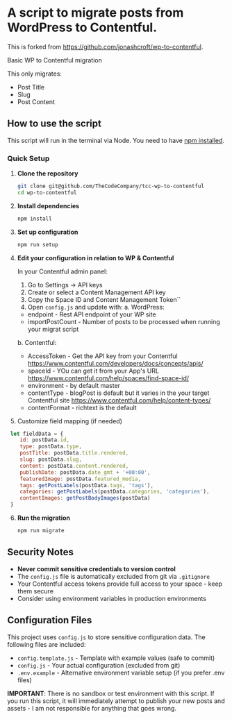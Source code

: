 # A script to migrate posts from WordPress to Contentful.

This is forked from https://github.com/jonashcroft/wp-to-contentful.

Basic WP to Contentful migration

This only migrates:

 - Post Title
 - Slug
 - Post Content

## How to use the script

This script will run in the terminal via Node. You need to have [npm installed]('https://www.npmjs.com/get-npm').

### Quick Setup

1. **Clone the repository**
   ```bash
   git clone git@github.com/TheCodeCompany/tcc-wp-to-contentful
   cd wp-to-contentful
   ```

2. **Install dependencies**
   ```bash
   npm install
   ```

3. **Set up configuration**
   ```bash
   npm run setup
   ```

4. **Edit your configuration in relation to WP & Contentful**

    In your Contentful admin panel:
    1. Go to Settings → API keys
    2. Create or select a Content Management API key
    3. Copy the Space ID and Content Management Token``
    4. Open `config.js` and update with:
   a. WordPress:
    - endpoint - Rest API endpoint of your WP site
    - importPostCount - Number of posts to be processed when running your migrat script

   b. Contentful:
    - AccessToken - Get the API key from your Contentful https://www.contentful.com/developers/docs/concepts/apis/
    - spaceId - YOu can get it from your App's URL https://www.contentful.com/help/spaces/find-space-id/
    - environment - by default master
    - contentType - blogPost is default but it varies in the your target Contentful site https://www.contentful.com/help/content-types/
    - contentFormat - richtext is the default

5. Customize field mapping (if needed)

```javascript
 let fieldData = {
    id: postData.id,
    type: postData.type,
    postTitle: postData.title.rendered,
    slug: postData.slug,
    content: postData.content.rendered,
    publishDate: postData.date_gmt + '+00:00',
    featuredImage: postData.featured_media,
    tags: getPostLabels(postData.tags, 'tags'),
    categories: getPostLabels(postData.categories, 'categories'),
    contentImages: getPostBodyImages(postData)
 }
 ```

6. **Run the migration**
   ```bash
   npm run migrate
   ```


## Security Notes

- **Never commit sensitive credentials to version control**
- The `config.js` file is automatically excluded from git via `.gitignore`
- Your Contentful access tokens provide full access to your space - keep them secure
- Consider using environment variables in production environments

## Configuration Files

This project uses `config.js` to store sensitive configuration data. The following files are included:

- `config.template.js` - Template with example values (safe to commit)
- `config.js` - Your actual configuration (excluded from git)
- `.env.example` - Alternative environment variable setup (if you prefer .env files)

**IMPORTANT**: There is no sandbox or test environment with this script. If you run this script, it will immediately attempt to publish your new posts and assets - I am not responsible for anything that goes wrong.